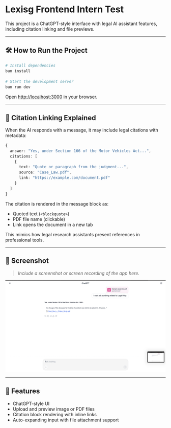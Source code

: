 # Lexisg Frontend Intern Test

This project is a ChatGPT-style interface with legal AI assistant features, including citation linking and file previews.

---

## 🛠️ How to Run the Project

```bash
# Install dependencies
bun install

# Start the development server
bun run dev
```

Open [http://localhost:3000](http://localhost:3000) in your browser.

---

## 📎 Citation Linking Explained

When the AI responds with a message, it may include legal citations with metadata:

```ts
{
  answer: "Yes, under Section 166 of the Motor Vehicles Act...",
  citations: [
    {
      text: "Quote or paragraph from the judgment...",
      source: "Case_Law.pdf",
      link: "https://example.com/document.pdf"
    }
  ]
}
```

The citation is rendered in the message block as:

- Quoted text (`<blockquote>`)
- PDF file name (clickable)
- Link opens the document in a new tab

This mimics how legal research assistants present references in professional tools.

---

## 📸 Screenshot

> _Include a screenshot or screen recording of the app here._

![Chat Interface Screenshot](./public/demo.png) <!-- Replace with your actual screenshot path -->

---

## 📂 Features

- ChatGPT-style UI
- Upload and preview image or PDF files
- Citation block rendering with inline links
- Auto-expanding input with file attachment support
